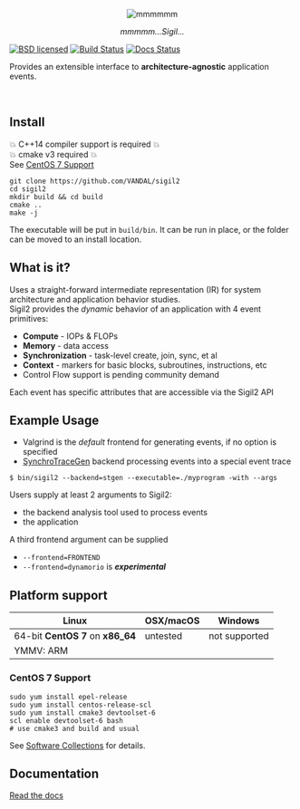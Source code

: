 <p align="center">
  <img src="https://cdn.rawgit.com/VANDAL/sigil2/master/docs/sigil2-torus.png" alt="mmmmmm">
</p>
<p align="center"> <i>mmmmm...Sigil...</i>  </p>


[![BSD licensed](https://img.shields.io/badge/license-BSD-blue.svg)](./COPYING)
[![Build Status](https://travis-ci.org/VANDAL/sigil2.svg?branch=master)](https://travis-ci.org/VANDAL/sigil2)
[![Docs Status](https://readthedocs.org/projects/sigil2/badge)](http://sigil2.readthedocs.io/en/latest)

Provides an extensible interface to  **architecture-agnostic** application events.

<br>

## Install
:boom: C++14 compiler support is required :boom:  
:boom: cmake v3 required :boom:  
See [CentOS 7 Support](#centos-7-support)
```
git clone https://github.com/VANDAL/sigil2
cd sigil2
mkdir build && cd build
cmake ..
make -j
```
The executable will be put in `build/bin`. It can be run in place, or the folder can be moved to an install location.

## What is it?

Uses a straight-forward intermediate representation (IR) for system architecture and application behavior studies.  
Sigil2 provides the *dynamic* behavior of an application with 4 event primitives:
* **Compute** - IOPs & FLOPs
* **Memory** - data access
* **Synchronization** - task-level create, join, sync, et al
* **Context** - markers for basic blocks, subroutines, instructions, etc
* Control Flow support is pending community demand

Each event has specific attributes that are accessible via the Sigil2 API

## Example Usage
* Valgrind is the *default* frontend for generating events, if no option is specified
* [SynchroTraceGen](http://vlsi.ece.drexel.edu/index.php?title=SynchroTrace) backend processing events into a special event trace  

`$ bin/sigil2 --backend=stgen --executable=./myprogram -with --args`

Users supply at least 2 arguments to Sigil2:
* the backend analysis tool used to process events
* the application

A third frontend argument can be supplied
* `--frontend=FRONTEND`
* `--frontend=dynamorio` is **_experimental_**

## Platform support
| Linux                              | OSX/macOS | Windows       |
| ---------------------------------- | --------- | ------------- |
| 64-bit **CentOS 7** on **x86\_64** | untested  | not supported |
| YMMV: ARM                          |           |               |

### CentOS 7 Support
```
sudo yum install epel-release
sudo yum install centos-release-scl
sudo yum install cmake3 devtoolset-6
scl enable devtoolset-6 bash
# use cmake3 and build and usual
```
See [Software Collections](https://www.softwarecollections.org/en/scls/rhscl/devtoolset-6/) for details.

## Documentation
[Read the docs](http://sigil2.readthedocs.io/en/latest)

